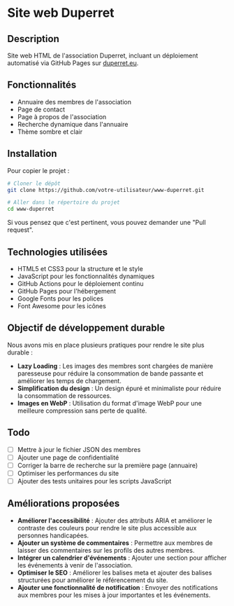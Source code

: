 # Site web Duperret

## Description

Site web HTML de l'association Duperret, incluant un déploiement automatisé via GitHub Pages sur [duperret.eu](https://www.duperret.eu).

## Fonctionnalités

- Annuaire des membres de l'association
- Page de contact
- Page à propos de l'association
- Recherche dynamique dans l'annuaire
- Thème sombre et clair

## Installation

Pour copier le projet :

```bash
# Cloner le dépôt
git clone https://github.com/votre-utilisateur/www-duperret.git

# Aller dans le répertoire du projet
cd www-duperret
```

Si vous pensez que c'est pertinent, vous pouvez demander une "Pull request".

## Technologies utilisées

- HTML5 et CSS3 pour la structure et le style
- JavaScript pour les fonctionnalités dynamiques
- GitHub Actions pour le déploiement continu
- GitHub Pages pour l'hébergement
- Google Fonts pour les polices
- Font Awesome pour les icônes

## Objectif de développement durable

Nous avons mis en place plusieurs pratiques pour rendre le site plus durable :

- **Lazy Loading** : Les images des membres sont chargées de manière paresseuse pour réduire la consommation de bande passante et améliorer les temps de chargement.
- **Simplification du design** : Un design épuré et minimaliste pour réduire la consommation de ressources.
- **Images en WebP** : Utilisation du format d'image WebP pour une meilleure compression sans perte de qualité.

## Todo

- [ ] Mettre à jour le fichier JSON des membres
- [ ] Ajouter une page de confidentialité
- [ ] Corriger la barre de recherche sur la première page (annuaire)
- [ ] Optimiser les performances du site
- [ ] Ajouter des tests unitaires pour les scripts JavaScript

## Améliorations proposées

- **Améliorer l'accessibilité** : Ajouter des attributs ARIA et améliorer le contraste des couleurs pour rendre le site plus accessible aux personnes handicapées.
- **Ajouter un système de commentaires** : Permettre aux membres de laisser des commentaires sur les profils des autres membres.
- **Intégrer un calendrier d'événements** : Ajouter une section pour afficher les événements à venir de l'association.
- **Optimiser le SEO** : Améliorer les balises meta et ajouter des balises structurées pour améliorer le référencement du site.
- **Ajouter une fonctionnalité de notification** : Envoyer des notifications aux membres pour les mises à jour importantes et les événements.

